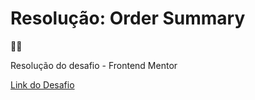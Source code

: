 <h1> Resolução: Order Summary </h1>

👨‍💻 <p> Resolução do desafio - Frontend Mentor </p>

<a href= "https://www.frontendmentor.io/challenges/order-summary-component-QlPmajDUj"> Link do Desafio </a>

